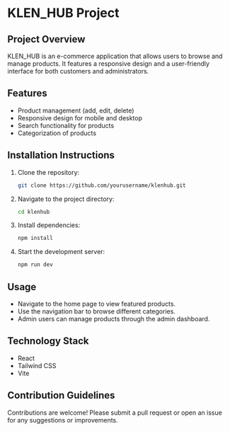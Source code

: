# KLEN_HUB Project

## Project Overview
KLEN_HUB is an e-commerce application that allows users to browse and manage products. It features a responsive design and a user-friendly interface for both customers and administrators.

## Features
- Product management (add, edit, delete)
- Responsive design for mobile and desktop
- Search functionality for products
- Categorization of products

## Installation Instructions
1. Clone the repository:
   ```bash
   git clone https://github.com/yourusername/klenhub.git
   ```
2. Navigate to the project directory:
   ```bash
   cd klenhub
   ```
3. Install dependencies:
   ```bash
   npm install
   ```
4. Start the development server:
   ```bash
   npm run dev
   ```

## Usage
- Navigate to the home page to view featured products.
- Use the navigation bar to browse different categories.
- Admin users can manage products through the admin dashboard.

## Technology Stack
- React
- Tailwind CSS
- Vite

## Contribution Guidelines
Contributions are welcome! Please submit a pull request or open an issue for any suggestions or improvements.
